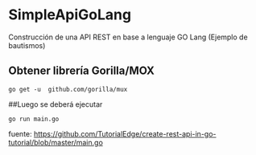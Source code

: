 # SimpleApiGoLang
Construcción de una API REST en base a lenguaje GO Lang (Ejemplo de bautismos)

## Obtener librería Gorilla/MOX
```console
go get -u  github.com/gorilla/mux
```

##Luego se deberá ejecutar
```console
go run main.go 
```

fuente: https://github.com/TutorialEdge/create-rest-api-in-go-tutorial/blob/master/main.go
